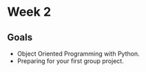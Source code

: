 # Week 2

## Goals

* Object Oriented Programming with Python.
* Preparing for your first group project.